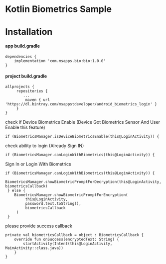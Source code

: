 # Kotlin Biometrics Sample

# Installation

#### app build.gradle

    dependencies {
        implementation 'com.msapps.bio:bio:1.0.0'
    }
  
  
#### project  build.gradle

    allprojects {
         repositories {
            ...
             maven { url 'https://dl.bintray.com/msappstdeveloper/android_biometrics_login' }
         }
    }


check if Device Biometrics Enable (Device Got Biometrics Sensor And User Enable this feature)

    if (BiometricsManager.isDeviceBiometricsEnable(this@LoginActivity)) {
            
            
check ability to login (Already Sign IN)
         
    if (BiometricsManager.canLoginWithBiometrics(this@LoginActivity)) {
               
Sign In or Login With Biometrics

    if (BiometricsManager.canLoginWithBiometrics(this@LoginActivity)) {
        BiometricsManager.showBiometricPromptForDecryption(this@LoginActivity, biometricsCallback)       
     } else {
        BiometricsManager.showBiometricPromptForEncryption(
             this@LoginActivity,
             password.text.toString(),
             biometricsCallback
         )
     }
  
please provide success callback

    private val biometricsCallback = object : BiometricsCallback {
        override fun onSuccess(encryptedText: String) {
            startActivity(Intent(this@LoginActivity, MainActivity::class.java))
        }
    }       